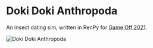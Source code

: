 # Doki Doki Anthropoda
An insect dating sim, written in RenPy for [Game Off 2021](https://itch.io/jam/game-off-2021).

![Doki Doki Anthropoda](https://user-images.githubusercontent.com/5810400/143790582-ec65629f-c883-423c-bef8-f9367d4cf01f.png)

